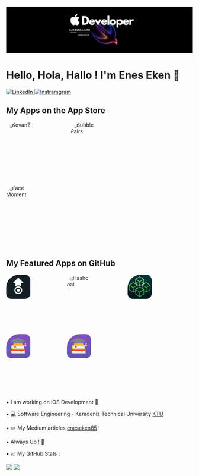 ![iOSDEVELOPER](iOSDeveloper.PNG)
<h1>Hello, Hola, Hallo ! I'm Enes Eken 👋</h1>
<p>
  <a href="https://www.linkedin.com/in/enes-eken-68404b287/" target="_blank">
    <img alt="LinkedIn" src="https://img.shields.io/badge/LinkedIn-Connect-blue?style=flat-square&logo=linkedin">
  </a>
  <a href="https://instagram.com/eneseken0" target="_blank">
    <img alt="Instramgram" src="https://img.shields.io/badge/Instagram-Follow-blue?style=flat-square&logo=instagram">
  </a>
</p>
<div>
  <h2>My Apps on the App Store</h2>
</div>
  <p>
    <a href="https://apps.apple.com/tr/app/kovanz/id6737435603?l=tr" style="width: 170px; height: 170px; border-radius: 22%; overflow: hidden; display: inline-block; vertical-align: middle;"><img src="https://is1-ssl.mzstatic.com/image/thumb/Purple211/v4/38/5c/d4/385cd47c-dbf6-2aca-b1ae-e5702fbad746/AppIcon-0-0-1x_U007ephone-0-1-0-85-220.png/460x0w.webp" alt="KovanZ" style="width: 75px; height: 75px; border-radius: 22%; overflow: hidden; display: inline-block; vertical-align: middle;">
    </a>  
       <a href="https://apps.apple.com/us/app/bubble-pairs/id6745023026" style="width: 170px; height: 170px; border-radius: 22%; overflow: hidden; display: inline-block; vertical-align: middle;"><img src="https://is1-ssl.mzstatic.com/image/thumb/Purple221/v4/42/6b/a7/426ba7f1-56e3-fa1a-c540-48de97eebe46/AppIcon-0-0-1x_U007ephone-0-1-85-220.png/460x0w.webp" alt="Bubble Pairs" style="width: 75px; height: 75px; border-radius: 22%; overflow: hidden; display: inline-block; vertical-align: middle;">
    </a>  
    <a href="https://apps.apple.com/us/app/face-moment/id6746380413" style="width: 170px; height: 170px; border-radius: 22%; overflow: hidden; display: inline-block; vertical-align: middle;"><img src="https://is1-ssl.mzstatic.com/image/thumb/Purple211/v4/a8/45/0a/a8450a21-54fe-92a8-49bc-4fb0765fd597/AppIcon-0-0-1x_U007ephone-0-1-85-220.png/460x0w.webp" alt="Face Moment" style="width: 75px; height: 75px; border-radius: 22%; overflow: hidden; display: inline-block; vertical-align: middle;">
    </a>  
  </p>
<div>
  <h2>My Featured Apps on GitHub</h2>
</div>
  <p>
    <a href="https://github.com/eneseken95/UpQuest" style="width: 160px; height: 160px; border-radius: 22%; overflow: hidden; display: inline-block; vertical-align: middle;"><img src="https://github.com/eneseken95/UpQuest/blob/main/UpQuest/UpQuest/Assets.xcassets/Images/UpQuest.imageset/UpQuest.png" alt="UpQuest" style="width: 65px; height: 65px; border-radius: 22%; overflow: hidden; display: inline-block; vertical-align: middle;">
    </a>  
      <a href="https://github.com/eneseken95/Hashchat" style="width: 160px; height: 160px; border-radius: 22%; overflow: hidden; display: inline-block; vertical-align: middle;"><img src="https://github.com/eneseken95/Hashchat/blob/main/Hashchat/Frontend/Hashchat/App/Resources/Assets.xcassets/AppIcon.appiconset/Hashchat%202.png" alt="Hashchat" style="width: 65px; height: 65px; border-radius: 22%; overflow: hidden; display: inline-block; vertical-align: middle;">
    </a>  
      <a href="https://github.com/eneseken95/Blockchain_Sim_Plus" style="width: 160px; height: 160px; border-radius: 22%; overflow: hidden; display: inline-block; vertical-align: middle;"><img src="https://github.com/eneseken95/Blockchain_Sim_Plus/blob/main/Blockchain/Blockchain/App/Resources/Assets.xcassets/Images/Blockchain.imageset/Blockchain%403x.png" alt="Blockchain Sim+" style="width: 65px; height: 65px; border-radius: 22%; overflow: hidden; display: inline-block; vertical-align: middle;">
    </a>  
      <a href="https://github.com/eneseken95/Information_Management_System" style="width: 160px; height: 160px; border-radius: 22%; overflow: hidden; display: inline-block; vertical-align: middle;"><img src="https://raw.githubusercontent.com/eneseken95/Information_Management_System/refs/heads/main/StudentManagement/Assets.xcassets/AppIcon.appiconset/1024%201.png" alt="BYS" style="width: 65px; height: 65px; border-radius: 22%; overflow: hidden; display: inline-block; vertical-align: middle;">
    </a>  
       <a href="https://github.com/eneseken95/Information_Management_System" style="width: 160px; height: 160px; border-radius: 22%; overflow: hidden; display: inline-block; vertical-align: middle;"><img src="https://raw.githubusercontent.com/eneseken95/Information_Management_System/refs/heads/main/StudentManagement/Assets.xcassets/AppIcon.appiconset/1024%201.png" alt="BYS" style="width: 65px; height: 65px; border-radius: 22%; overflow: hidden; display: inline-block; vertical-align: middle;">
    </a>  
  </p>
<p>• I am working on iOS Development  </p>
<p>• 💻 Software Engineering - Karadeniz Technical University <a href="https://www.ktu.edu.tr/">KTU</a></p>
<p>• ✏️ My Medium articles <a href="https://medium.com/@eneseken85/">eneseken85</a> !</p>
<p>• Always Up ! 🚀</p>
<p>• 📈 My GitHub Stats :</p>
<div>
  <img src="https://github-readme-stats.vercel.app/api?username=eneseken95&show_icons=true&hide_border=true&&count_private=true&theme=radical&border_radius=1em&cache_seconds=3600" /> 
  <img style="float: end;" src="https://github-readme-stats.vercel.app/api/top-langs/?username=eneseken95&show_icons=true&hide_border=true&card_width=365&layout=compact&&count_private=true&theme=radical&langs_count=8&bg_color=#434d58&border_radius=1em%22/%3E&cache_seconds=3600" />
</div>
